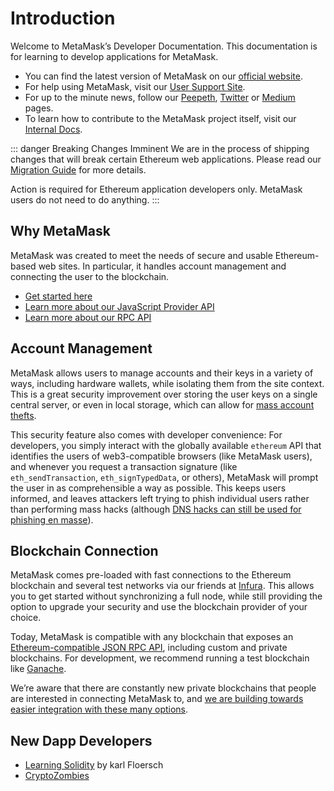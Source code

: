 # Introduction

Welcome to MetaMask’s Developer Documentation. This documentation is for learning to develop applications for MetaMask.

- You can find the latest version of MetaMask on our [official website](https://metamask.io/).
- For help using MetaMask, visit our [User Support Site](https://metamask.zendesk.com/).
- For up to the minute news, follow our [Peepeth](https://peepeth.com/MetaMask/), [Twitter](https://twitter.com/metamask_io) or [Medium](https://medium.com/metamask) pages.
- To learn how to contribute to the MetaMask project itself, visit our [Internal Docs](https://github.com/MetaMask/metamask-extension/tree/develop/docs).

::: danger Breaking Changes Imminent
We are in the process of shipping changes that will break certain Ethereum web applications.
Please read our [Migration Guide](./provider-migration.html) for more details.

Action is required for Ethereum application developers only.
MetaMask users do not need to do anything.
:::

## Why MetaMask

MetaMask was created to meet the needs of secure and usable Ethereum-based web sites. In particular, it handles account management and connecting the user to the blockchain.

- [Get started here](/guide/getting-started.html)
- [Learn more about our JavaScript Provider API](/guide/ethereum-provider.html)
- [Learn more about our RPC API](/guide/rpc-api.html)

## Account Management

MetaMask allows users to manage accounts and their keys in a variety of ways, including hardware wallets, while isolating them from the site context. This is a great security improvement over storing the user keys on a single central server, or even in local storage, which can allow for [mass account thefts](https://www.ccn.com/cryptocurrency-exchange-etherdelta-hacked-in-dns-hijacking-scheme/).

This security feature also comes with developer convenience: For developers, you simply interact with the globally available `ethereum` API that identifies the users of web3-compatible browsers (like MetaMask users), and whenever you request a transaction signature (like `eth_sendTransaction`, `eth_signTypedData`, or others), MetaMask will prompt the user in as comprehensible a way as possible. This keeps users informed, and leaves attackers left trying to phish individual users rather than performing mass hacks (although [DNS hacks can still be used for phishing en masse](https://medium.com/metamask/new-phishing-strategy-becoming-common-1b1123837168)).

## Blockchain Connection

MetaMask comes pre-loaded with fast connections to the Ethereum blockchain and several test networks via our friends at [Infura](https://infura.io/). This allows you to get started without synchronizing a full node, while still providing the option to upgrade your security and use the blockchain provider of your choice.

Today, MetaMask is compatible with any blockchain that exposes an [Ethereum-compatible JSON RPC API](https://eth.wiki/json-rpc/API), including custom and private blockchains. For development, we recommend running a test blockchain like [Ganache](https://www.trufflesuite.com/ganache).

We’re aware that there are constantly new private blockchains that people are interested in connecting MetaMask to, and [we are building towards easier integration with these many options](https://medium.com/metamask/metamasks-vision-for-multiple-network-support-4ffbee9ec64d).

## New Dapp Developers

- [Learning Solidity](https://karl.tech/learning-solidity-part-1-deploy-a-contract/) by karl Floersch
- [CryptoZombies](https://cryptozombies.io/)

